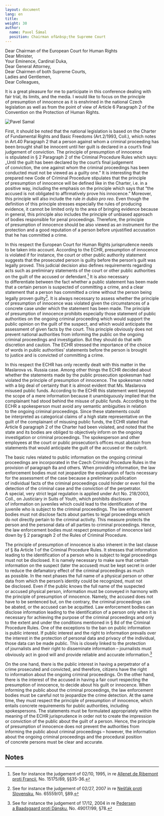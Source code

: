 ```yaml
---
layout: document
lang: en
title:
weight: 30
author:
  name: Pavel Šámal
  position: Chairman of&nbsp;the Supreme Court
---
```


Dear Chairman of&nbsp;the European Court for Human Rights<br/>
Dear Minister,<br/>
Your Eminence, Cardinal Duka,<br/>
Dear General Attorney,<br/>
Dear Chairmen of&nbsp;both Supreme Courts,<br/>
Ladies and Gentlemen,<br/>
Dear Colleagues,<br/>

It&nbsp;is a&nbsp;great pleasure for me&nbsp;to participate in&nbsp;this conference dealing with fair trial, its limits, and the media. I&nbsp;would like to&nbsp;focus on&nbsp;the principle of&nbsp;presumption of&nbsp;innocence as&nbsp;it is&nbsp;enshrined in&nbsp;the national Czech legislation as&nbsp;well as&nbsp;from the point of&nbsp;view of&nbsp;Article 6&nbsp;Paragraph 2&nbsp;of the Convention on&nbsp;the Protection of&nbsp;Human Rights.

![Pavel Samal](/blog/assets/img/samal.jpeg)

First, it&nbsp;should be&nbsp;noted that the national legislation is&nbsp;based on&nbsp;the Charter of&nbsp;Fundamental Rights and Basic Freedoms (Art.2/1993, Coll.), which notes in&nbsp;Art.40 Paragraph 2&nbsp;that a&nbsp;person against whom a&nbsp;criminal proceeding has been brought shall be&nbsp;innocent until her guilt is&nbsp;declared in&nbsp;a court’s final judgement of&nbsp;conviction. The principle of&nbsp;presumption of&nbsp;innocence is&nbsp;stipulated in&nbsp;§ 2&nbsp;Paragraph 2&nbsp;of the Criminal Procedure Rules which says: „Until the guilt has been declared by&nbsp;the court’s final judgement of&nbsp;conviction, the one against whom the criminal proceedings has been conducted must not be&nbsp;viewed as&nbsp;a guilty one.” It&nbsp;is interesting that the prepared new Code of&nbsp;Criminal Procedure stipulates that the principle of&nbsp;presumption of&nbsp;innocence will be&nbsp;defined like in&nbsp;the Charter, i.e. in&nbsp;a positive way, including the emphasis on&nbsp;the principle which says that “the accused is&nbsp;not obligated to&nbsp;affirmatively prove his innocence.” Moreover, this principle will also include the rule _in dubio pro reo_. Even though the definition of&nbsp;this principle stresses especially the rules of&nbsp;producing evidence, it&nbsp;cannot be&nbsp;limited only to&nbsp;the area of&nbsp;bringing evidence because in&nbsp;general, this principle also includes the principle of&nbsp;unbiased approach of&nbsp;bodies responsible for penal proceedings. Therefore, the principle of&nbsp;presumption of&nbsp;innocence should be&nbsp;also viewed as&nbsp;an instrument for the protection and a&nbsp;good reputation of&nbsp;a person before unjustified accusation that he&nbsp;has committed a&nbsp;crime.

In&nbsp;this respect the European Court for Human Rights jurisprudence needs to&nbsp;be taken into account. According to&nbsp;the ECHR, presumption of&nbsp;innocence is&nbsp;violated if&nbsp;for instance, the court or&nbsp;other public authority statement suggests that the prosecuted person is&nbsp;guilty before the person’s guilt was legally proved. This judicial decision also defines requirements regarding acts such as&nbsp;preliminary statements of&nbsp;the court or&nbsp;other public authorities on&nbsp;the guilt of&nbsp;the accused or&nbsp;defendant.[^1] It&nbsp;is also necessary to&nbsp;differentiate between the fact whether a&nbsp;public statement has been made that a&nbsp;certain person is&nbsp;suspected of&nbsp;committing a&nbsp;crime, and a&nbsp;clear statement that a&nbsp;person has committed a&nbsp;crime without the person being legally proven guilty[^2]. It&nbsp;is always necessary to&nbsp;assess whether the principle of&nbsp;presumption of&nbsp;innocence was violated given the circumstances of&nbsp;a concrete case under which the statement has been made. The principle of&nbsp;presumption of&nbsp;innocence prohibits especially those statement of&nbsp;public authorities on&nbsp;the ongoing criminal proceeding which would support the public opinion on&nbsp;the guilt of&nbsp;the suspect, and which would anticipate the assessment of&nbsp;given facts by&nbsp;the court. This principle obviously does not prevent national authorities from informing the public on&nbsp;the ongoing criminal proceedings and investigation. But they should do&nbsp;that with discretion and caution. The ECHR stressed the importance of&nbsp;the choice of&nbsp;words in&nbsp;public authorities’ statements before the person is&nbsp;brought to&nbsp;justice and is&nbsp;convicted of&nbsp;committing a&nbsp;crime.

In&nbsp;this respect the ECHR has only recently dealt with this matter in&nbsp;the Maslarova vs. Russia case. Among other things the ECHR decided about whether the statements made by&nbsp;the public prosecution spokesman had violated the principle of&nbsp;presumption of&nbsp;innocence. The spokesman noted with a&nbsp;big deal of&nbsp;certainty that it&nbsp;is almost evident that Ms. Maslarova misused public funds. According to&nbsp;the ECHR this statement went beyond the scope of&nbsp;a mere information because it&nbsp;unambiguously implied that the complainant had stood behind the misuse of&nbsp;public funds. According to&nbsp;the ECHR a&nbsp;spokesperson must avoid any semantic ambiguities in&nbsp;relation to&nbsp;the ongoing criminal proceedings. Since these statements could be&nbsp;interpreted as&nbsp;categorical claims of&nbsp;a high state representative on&nbsp;the guilt of&nbsp;the complainant of&nbsp;misusing public funds, the ECHR stated that Article 6&nbsp;paragraph 2&nbsp;of the Charter had been violated, and noted that the state and its bodies are obliged to&nbsp;objectively inform on&nbsp;the ongoing investigation or&nbsp;criminal proceedings. The spokesperson and other employees at&nbsp;the court or&nbsp;public prosecution’s offices must abstain from statements that would anticipate the guilt of&nbsp;the accused or&nbsp;the culprit.

The basic rules related to&nbsp;public information on&nbsp;the ongoing criminal proceedings are incorporated in&nbsp;the Czech Criminal Procedure Rules in&nbsp;the provision of&nbsp;paragraph 8a&nbsp;and others. When providing information, the law enforcement bodies must not jeopardize the explanation of&nbsp;facts necessary for the assessment of&nbsp;the case because a&nbsp;preliminary publication of&nbsp;individual facts of&nbsp;the criminal proceedings could hinder or&nbsp;even foil the detection of&nbsp;the criminal case and the conviction of&nbsp;the perpetrator. A&nbsp;special, very strict legal regulation is&nbsp;applied under Act No. 218/2003, Coll., on&nbsp;Justiciary in&nbsp;Suits of&nbsp;Youth, which prohibits disclosure of&nbsp;information on&nbsp;juveniles which could lead to&nbsp;the identification of&nbsp;the juvenile who is&nbsp;subject to&nbsp;the criminal proceedings. The law enforcement bodies must not disclose facts about parties to&nbsp;legal proceedings which do&nbsp;not directly pertain to&nbsp;the criminal activity. This measure protects the person and the personal data of&nbsp;all parties to&nbsp;criminal proceedings. Hence, the law enforcement bodies must respect presumption of&nbsp;innocence laid down by&nbsp;§ 2&nbsp;paragraph 2&nbsp;of the Rules of&nbsp;Criminal Procedure.

The principle of&nbsp;presumption of&nbsp;innocence is&nbsp;also inherent in&nbsp;the last clause of&nbsp;§ 8a&nbsp;Article 1&nbsp;of the Criminal Procedure Rules. It&nbsp;stresses that information leading to&nbsp;the identification of&nbsp;a person who is&nbsp;subject to&nbsp;legal proceedings must not be&nbsp;disclosed. It&nbsp;is namely necessary to&nbsp;make sure that certain information on&nbsp;the suspect (later the accused) must be&nbsp;kept secret in&nbsp;order to&nbsp;reduce the defamatory effect of&nbsp;the criminal proceedings as&nbsp;much as&nbsp;possible. In&nbsp;the next phases the full name of&nbsp;a physical person or&nbsp;other data from which the person’s identity could be&nbsp;recognized, must not be&nbsp;disclosed. Even if&nbsp;the public knows the full name of&nbsp;the suspected or&nbsp;accused physical person, information must be&nbsp;conveyed in&nbsp;harmony with the principle of&nbsp;presumption of&nbsp;innocence. Namely, the accused does not have to&nbsp;be sentenced but, on&nbsp;the contrary, the criminal proceedings can be&nbsp;abated, or&nbsp;the accused can be&nbsp;acquitted. Law enforcement bodies can disclose information leading to&nbsp;the identification of&nbsp;a person only when it&nbsp;is necessary for achieving the purpose of&nbsp;the criminal proceedings and only to&nbsp;the extent and under the conditions mentioned in&nbsp;§ 8d&nbsp;of the Criminal Procedure Rules. One of&nbsp;the exceptions to&nbsp;the ban on&nbsp;public information is&nbsp;public interest. If&nbsp;public interest and the right to&nbsp;information prevails over the interest in&nbsp;the protection of&nbsp;personal data and privacy of&nbsp;the individual, those data can be&nbsp;made public. This is&nbsp;closely linked to&nbsp;the protection of&nbsp;journalists and their right to&nbsp;disseminate information – journalists must obviously act in&nbsp;good will and provide reliable and accurate information.[^3]

On&nbsp;the one hand, there is&nbsp;the public interest in&nbsp;having a&nbsp;perpetrator of&nbsp;a crime prosecuted and convicted, and therefore, citizens have the right to&nbsp;information about the ongoing criminal proceedings. On&nbsp;the other hand, there is&nbsp;the interest of&nbsp;the accused in&nbsp;having a&nbsp;fair court respecting the presumption of&nbsp;innocence, to&nbsp;decide about his guilt or&nbsp;innocence. When informing the public about the criminal proceedings, the law enforcement bodies must be&nbsp;careful not to&nbsp;jeopardize the crime detection. At&nbsp;the same time, they must respect the principle of&nbsp;presumption of&nbsp;innocence, which entails concrete requirements for public authorities, including spokespersons. The statements must be&nbsp;formulated appropriately within the meaning of&nbsp;the ECHR jurisprudence in&nbsp;order not to&nbsp;create the impression or&nbsp;conviction of&nbsp;the public about the guilt of&nbsp;a person. Hence, the principle of&nbsp;presumption of&nbsp;innocence does not prevent the authorities from informing the public about criminal proceedings – however, the information about the ongoing criminal proceedings and the procedural position of&nbsp;concrete persons must be&nbsp;clear and accurate.

## Notes

[^1]: See for instance the judgement of&nbsp;02/10, 1995, in&nbsp;re [Allenet de&nbsp;Ribemont proti Francii](https://hudoc.echr.coe.int/eng#%22itemid%22:[%22001-57914%22]), No. 15175/89, §§35-36.
[^2]: See for instance the judgement of&nbsp;02/27, 2007 in&nbsp;re [Nešťák proti Slovensku](https://hudoc.echr.coe.int/eng#%22itemid%22:[%22001-79608%22]), No. 65559/01, §89.
[^3]: See for instance the judgement of&nbsp;17/12, 2004 in&nbsp;re [Pedersen a&nbsp;Baadsgaard proti Dánsku](http://hudoc.echr.coe.int/eng?i=001-67818), No. 49017/99, §78.
